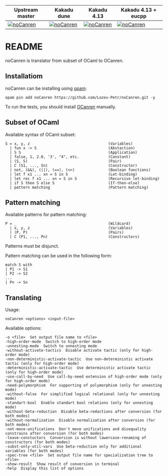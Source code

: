 | Upstream master         | Kakadu dune          | Kakadu 4.13          | Kakadu 4.13 + eucpp  |
| ------------------------|----------------------|----------------------|----------------------|
| [![noCanren][1]][2]     | [![noCanren][3]][4]  | [![noCanren][5]][4]  | [![noCanren][6]][4]  |


[1]:  https://github.com/Lozov-Petr/noCanren/workflows/XXXXXXXX/badge.svg?branch=master
[2]:  https://github.com/Lozov-Petr/noCanren/actions
[3]:  https://github.com/Kakadu/noCanren/workflows/Build/badge.svg?branch=dune
[4]:  https://github.com/Kakadu/noCanren/actions
[5]:  https://github.com/Kakadu/noCanren/workflows/Build413/badge.svg?branch=dune-4.13
[6]:  https://github.com/Kakadu/noCanren/workflows/Build413eucpp/badge.svg?branch=dune-4.13-eucpp

# README #

noCanren is translator from subset of OCaml to OCanren.

## Installatiom ##

noCanren can be installing using [opam](https://opam.ocaml.org/doc/Install.html):

`opam pin add noCanren https://github.com/Lozov-Petr/noCanren.git -y`

To run the tests, you should install [OCanren](https://github.com/JetBrains-Research/OCanren) manually.

## Subset of OCaml ##

Available syntax of OCaml subset:

```
S = x, y, z                                   (Variables)
  | fun x -> S                                (Abstaction)
  | S S                                       (Application)
  | false, 1, 2.0, '3', "4", etc.             (Constant)
  | (S, S)                                    (Pair)
  | C (S1, ..., Sn)                           (Constructor)
  | not, (&&), (||), (==), (<>)               (Boolean functions)
  | let f x1 ... xn = S in S                  (Let-binding)
  | let rec f x1 ... xn = S in S              (Recursive let-binding)
  | if S then S else S                        (If-then-else)
  | pattern matching                          (Pattern matching)
```

## Pattern matching ##

Available patterns for pattern matching:
```
P = _                                         (Wildcard)
  | x, y, z                                   (Variables)
  | (P, P)                                    (Pairs)
  | C (P1, ..., Pn)                           (Constructors)
```
Patterns must be disjunct.

Pattern matching can be used in the following form:

```
match S with
| P1 -> S1
| P2 -> S2
...
| Pn -> Sn
```

## Translating ##
Usage:
```
noCanren <options> <input-file>
```

Available options:
```
-o <file>  Set output file name to <file>
-high-order-mode  Switch to high-order mode
-unnesting-mode  Switch to unnesting mode
-without-activate-tactics  Disable activate tactic (only for high-order mode)
-non-deterministic-activate-tactic  Use non-deterministic activate tactic (only for high-order mode)
-deterministic-activate-tactic  Use deterministic activate tactic (only for high-order mode)
-use-call-by-need  Use call-by-need extension of high-order mode (only for high-order mode)
-need-polymorphism  For supporting of polymorphism (only for unnesting mode)
-without-false  For simplified logical relational (only for unnesting mode)
-standart-bool  Enable standart bool relations (only for unnesting mode)
-without-beta-reduction  Disable beta-redactions after conversion (for both modes)
-without-normalization  Disable normalization after conversion (for both modes)
-not-move-unifications  Don't move unifications and disequality constrains after conversion (for both modes)
-leave-constuctors  Conversion is without lawercase-renaming of constructors (for both modes)
-subst-only-util-vars  Use beta-reduction only for additional variables (for both modes)
-spec-tree <file>  Set output file name for specialization tree to <file>
-show-result  Show result of conversion in terminal
-help  Display this list of options
```
